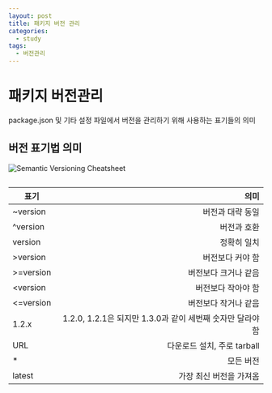 ```yaml
---
layout: post
title: 패키지 버전 관리
categories:
  - study
tags: 
  - 버전관리
---
```

# 패키지 버전관리
package.json 및 기타 설정 파일에서 버전을 관리하기 위해 사용하는 표기들의 의미

## 버전 표기법 의미
![Semantic Versioning Cheatsheet](https://bytearcher.com/goodies/semantic-versioning-cheatsheet/wheelbarrel-no-tilde-caret-white-bg-w1000.jpg)

## 
|표기|의미|
|---|---:|
|~version|버전과 대략 동일|
|^version|버전과 호환|
|version|정확히 일치|
|>version|버전보다 커야 함|
|>=version|버전보다 크거나 같음|
|<version|버전보다 작아야 함|
|<=version|버전보다 작거나 같음|
|1.2.x|1.2.0, 1.2.1은 되지만 1.3.0과 같이 세번째 숫자만 달라야 함|
|URL|다운로드 설치, 주로 tarball|
|*|모든 버전|
|latest|가장 최신 버전을 가져옴|



